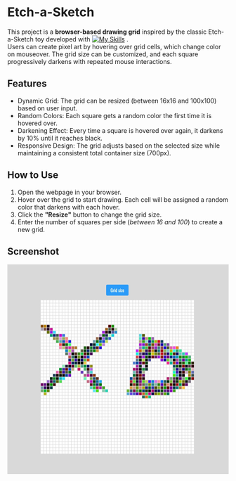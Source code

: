 
# Etch-a-Sketch

This project is a **browser-based drawing grid** inspired by the classic Etch-a-Sketch toy developed with [![My Skills](https://skillicons.dev/icons?i=js,html,css)](https://skillicons.dev)
. <br>Users can create pixel art by hovering over grid cells, which change color on mouseover. The grid size can be customized, and each square progressively darkens with repeated mouse interactions.

## Features
- Dynamic Grid: The grid can be resized (between 16x16 and 100x100) based on user input.
- Random Colors: Each square gets a random color the first time it is hovered over.
- Darkening Effect: Every time a square is hovered over again, it darkens by 10% until it reaches black.
- Responsive Design: The grid adjusts based on the selected size while maintaining a consistent total container size (700px).

## How to Use
1. Open the webpage in your browser.
2. Hover over the grid to start drawing. Each cell will be assigned a random color that darkens with each hover.
3. Click the **"Resize"** button to change the grid size.
4. Enter the number of squares per side (*between 16 and 100*) to create a new grid.


## Screenshot

![App Screenshot](screenshot.jpeg)




